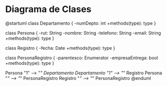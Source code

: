 # Diagrama de Clases

@startuml
class Departamento {
    -numDepto: int
    +methods(type): type
}

class Persona {
    -rut: String
    -nombre: String
    -telefono: String
    -email: String
    +methods(type): type
}

class Registro {
    -fecha: Date
    +methods(type): type
}

class PersonaRegistro {
    -parentesco: Enumerator
    -empresaEntrega: bool
    +methods(type): type
}

Persona "1" --> "*" Departamento
Departamento "1" --> "*" Registro
Persona "*" --> "*" PersonaRegistro
Registro "*" --> "*" PersonaRegistro
@enduml
